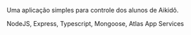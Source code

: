 Uma aplicação simples para controle dos alunos de Aikidô.

NodeJS, Express, Typescript, Mongoose, Atlas App Services
